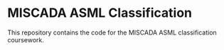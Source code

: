 # MISCADA ASML Classification
This repository contains the code for the MISCADA ASML classification coursework.
